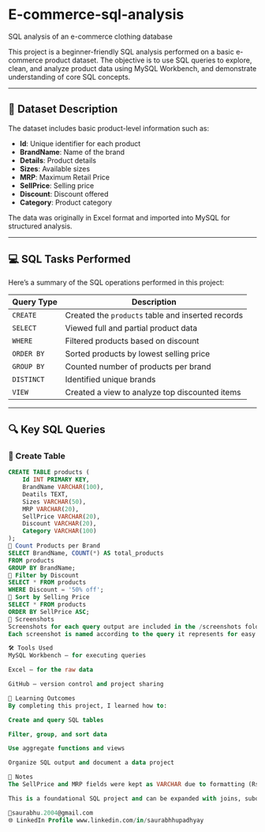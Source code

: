 # E-commerce-sql-analysis
SQL analysis of an e-commerce clothing database

This project is a beginner-friendly SQL analysis performed on a basic e-commerce product dataset. The objective is to use SQL queries to explore, clean, and analyze product data using MySQL Workbench, and demonstrate understanding of core SQL concepts.

---

## 🧾 Dataset Description

The dataset includes basic product-level information such as:

- **Id**: Unique identifier for each product  
- **BrandName**: Name of the brand  
- **Details**: Product details  
- **Sizes**: Available sizes  
- **MRP**: Maximum Retail Price  
- **SellPrice**: Selling price  
- **Discount**: Discount offered  
- **Category**: Product category  

The data was originally in Excel format and imported into MySQL for structured analysis.

---

## 💻 SQL Tasks Performed

Here’s a summary of the SQL operations performed in this project:

| Query Type | Description |
|------------|-------------|
| `CREATE`   | Created the `products` table and inserted records |
| `SELECT`   | Viewed full and partial product data |
| `WHERE`    | Filtered products based on discount |
| `ORDER BY` | Sorted products by lowest selling price |
| `GROUP BY` | Counted number of products per brand |
| `DISTINCT` | Identified unique brands |
| `VIEW`     | Created a view to analyze top discounted items |

---

## 🔍 Key SQL Queries

### 🔸 Create Table
```sql
CREATE TABLE products (
    Id INT PRIMARY KEY,
    BrandName VARCHAR(100),
    Deatils TEXT,
    Sizes VARCHAR(50),
    MRP VARCHAR(20),
    SellPrice VARCHAR(20),
    Discount VARCHAR(20),
    Category VARCHAR(100)
);
🔸 Count Products per Brand
SELECT BrandName, COUNT(*) AS total_products
FROM products
GROUP BY BrandName;
🔸 Filter by Discount
SELECT * FROM products
WHERE Discount = '50% off';
🔸 Sort by Selling Price
SELECT * FROM products
ORDER BY SellPrice ASC;
📸 Screenshots
Screenshots for each query output are included in the /screenshots folder.
Each screenshot is named according to the query it represents for easy navigation and understanding.

🛠️ Tools Used
MySQL Workbench – for executing queries

Excel – for the raw data

GitHub – version control and project sharing

🧠 Learning Outcomes
By completing this project, I learned how to:

Create and query SQL tables

Filter, group, and sort data

Use aggregate functions and views

Organize SQL output and document a data project

📌 Notes
The SellPrice and MRP fields were kept as VARCHAR due to formatting (Rs), but they can be cleaned and converted to numeric values for deeper price-based analysis.

This is a foundational SQL project and can be expanded with joins, subqueries, or advanced analytics.

📧saurabhu.2004@gmail.com 
🌐 LinkedIn Profile www.linkedin.com/in/saurabhhupadhyay
